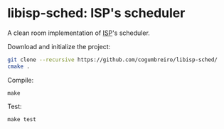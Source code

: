 # libisp-sched: ISP's scheduler

A clean room implementation of [ISP]'s scheduler.

Download and initialize the project:

```bash
git clone --recursive https://github.com/cogumbreiro/libisp-sched/
cmake .
```

Compile:
```
make
```

Test:
```
make test
```

[ISP]: http://formalverification.cs.utah.edu/ISP-Release/
